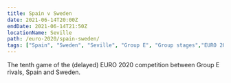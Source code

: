 ```yaml
---
title: Spain v Sweden
date: 2021-06-14T20:00Z
endDate: 2021-06-14T21:50Z
locationName: Seville
path: /euro-2020/spain-sweden/
tags: ["Spain", "Sweden", "Seville", "Group E", "Group stages","EURO 2020"]
---
```


The tenth game of the (delayed) EURO 2020 competition between Group E rivals, Spain and Sweden.